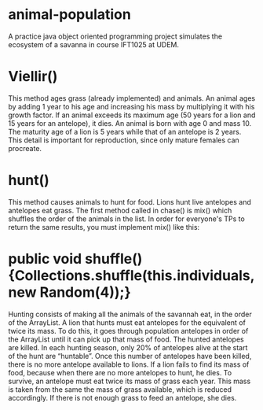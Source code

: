 # animal-population

A practice java object oriented programming project simulates the ecosystem of a savanna in course IFT1025 at UDEM. 




# Viellir()
This method ages grass (already implemented) and animals. An animal ages by adding 1 year to
his age and increasing his mass by multiplying it with his growth factor. If an animal exceeds
its maximum age (50 years for a lion and 15 years for an antelope), it dies. An animal is born with age 0
and mass 10. The maturity age of a lion is 5 years while that of an antelope is 2 years. This detail
is important for reproduction, since only mature females can procreate.
# hunt()
This method causes animals to hunt for food. Lions hunt live antelopes and
antelopes eat grass. The first method called in chase() is mix() which
shuffles the order of the animals in the list. In order for everyone's TPs to return the same results, you
must implement mix() like this:

# public void shuffle() {Collections.shuffle(this.individuals, new Random(4));}
Hunting consists of making all the animals of the savannah eat, in the order of the ArrayList.
A lion that hunts must eat antelopes for the equivalent of twice its mass. To do this, it goes through
population antelopes in order of the ArrayList until it can pick up that mass
of food. The hunted antelopes are killed. In each hunting season, only 20% of antelopes
alive at the start of the hunt are “huntable”. Once this number of antelopes have been killed, there is no
more antelope available to lions. If a lion fails to find its mass of food, because
when there are no more antelopes to hunt, he dies.
To survive, an antelope must eat twice its mass of grass each year. This mass is taken from the same
the mass of grass available, which is reduced accordingly. If there is not enough grass to feed an antelope,
she dies.
